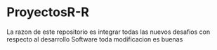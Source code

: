# ProyectosR-R
La razon de este repositorio es integrar todas las nuevos desafios con respecto al desarrollo Software
toda modificacion es buenas
